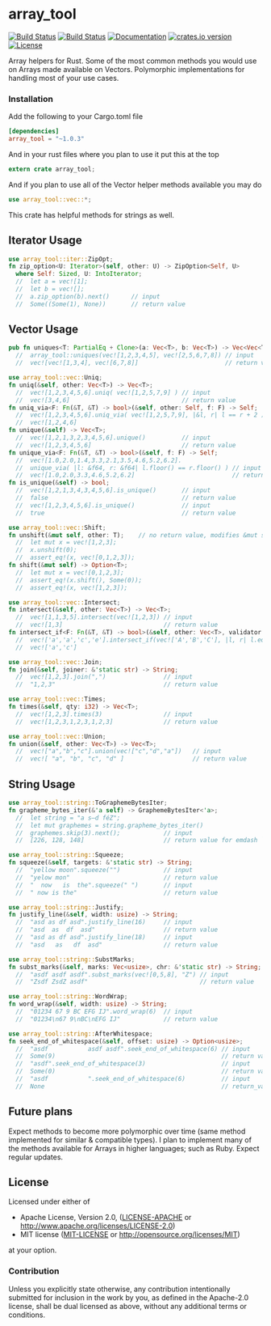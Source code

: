 # array_tool
[![Build Status](https://travis-ci.org/danielpclark/array_tool.svg?branch=master)](https://travis-ci.org/danielpclark/array_tool)
[![Build Status](https://ci.appveyor.com/api/projects/status/dffq3dwb8w220q4f/branch/master?svg=true)](https://ci.appveyor.com/project/danielpclark/array-tool/branch/master)
[![Documentation](https://img.shields.io/badge/docs-100%25-brightgreen.svg)](http://danielpclark.github.io/array_tool/index.html)
[![crates.io version](https://img.shields.io/crates/v/array_tool.svg)](https://crates.io/crates/array_tool)
[![License](https://img.shields.io/badge/license-MIT%20OR%20Apache--2.0-blue.svg)]()

Array helpers for Rust.  Some of the most common methods you would
use on Arrays made available on Vectors.  Polymorphic implementations
for handling most of your use cases.


### Installation

Add the following to your Cargo.toml file
```toml
[dependencies]
array_tool = "~1.0.3"
```

And in your rust files where you plan to use it put this at the top
```rust
extern crate array_tool;
```

And if you plan to use all of the Vector helper methods available you may do
```rust
use array_tool::vec::*;
```

This crate has helpful methods for strings as well.

## Iterator Usage

```rust
use array_tool::iter::ZipOpt;
fn zip_option<U: Iterator>(self, other: U) -> ZipOption<Self, U>
  where Self: Sized, U: IntoIterator;
  //  let a = vec![1];
  //  let b = vec![];
  //  a.zip_option(b).next()      // input
  //  Some((Some(1), None))       // return value
```

## Vector Usage

```rust
pub fn uniques<T: PartialEq + Clone>(a: Vec<T>, b: Vec<T>) -> Vec<Vec<T>>
  //  array_tool::uniques(vec![1,2,3,4,5], vec![2,5,6,7,8]) // input
  //  vec![vec![1,3,4], vec![6,7,8]]                        // return value

use array_tool::vec::Uniq;
fn uniq(&self, other: Vec<T>) -> Vec<T>;
  //  vec![1,2,3,4,5,6].uniq( vec![1,2,5,7,9] ) // input
  //  vec![3,4,6]                               // return value
fn uniq_via<F: Fn(&T, &T) -> bool>(&self, other: Self, f: F) -> Self;
  //  vec![1,2,3,4,5,6].uniq_via( vec![1,2,5,7,9], |&l, r| l == r + 2 ) // input 
  //  vec![1,2,4,6]                                                     // return value
fn unique(&self) -> Vec<T>;
  //  vec![1,2,1,3,2,3,4,5,6].unique()          // input
  //  vec![1,2,3,4,5,6]                         // return value
fn unique_via<F: Fn(&T, &T) -> bool>(&self, f: F) -> Self;
  //  vec![1.0,2.0,1.4,3.3,2.1,3.5,4.6,5.2,6.2].
  //  unique_via( |l: &f64, r: &f64| l.floor() == r.floor() ) // input
  //  vec![1.0,2.0,3.3,4.6,5.2,6.2]                           // return value
fn is_unique(&self) -> bool;
  //  vec![1,2,1,3,4,3,4,5,6].is_unique()       // input
  //  false                                     // return value
  //  vec![1,2,3,4,5,6].is_unique()             // input
  //  true                                      // return value

use array_tool::vec::Shift;
fn unshift(&mut self, other: T);    // no return value, modifies &mut self directly
  //  let mut x = vec![1,2,3];
  //  x.unshift(0);
  //  assert_eq!(x, vec![0,1,2,3]);
fn shift(&mut self) -> Option<T>;
  //  let mut x = vec![0,1,2,3];
  //  assert_eq!(x.shift(), Some(0));
  //  assert_eq!(x, vec![1,2,3]);

use array_tool::vec::Intersect;
fn intersect(&self, other: Vec<T>) -> Vec<T>;
  //  vec![1,1,3,5].intersect(vec![1,2,3]) // input
  //  vec![1,3]                            // return value
fn intersect_if<F: Fn(&T, &T) -> bool>(&self, other: Vec<T>, validator: F) -> Vec<T>;
  //  vec!['a','a','c','e'].intersect_if(vec!['A','B','C'], |l, r| l.eq_ignore_ascii_case(r)) // input
  //  vec!['a','c']                                                                           // return value

use array_tool::vec::Join;
fn join(&self, joiner: &'static str) -> String;
  //  vec![1,2,3].join(",")                // input
  //  "1,2,3"                              // return value

use array_tool::vec::Times;
fn times(&self, qty: i32) -> Vec<T>;
  //  vec![1,2,3].times(3)                 // input
  //  vec![1,2,3,1,2,3,1,2,3]              // return value

use array_tool::vec::Union;
fn union(&self, other: Vec<T>) -> Vec<T>;
  //  vec!["a","b","c"].union(vec!["c","d","a"])   // input
  //  vec![ "a", "b", "c", "d" ]                   // return value
```

## String Usage

```rust
use array_tool::string::ToGraphemeBytesIter;
fn grapheme_bytes_iter(&'a self) -> GraphemeBytesIter<'a>;
  //  let string = "a s—d féZ";
  //  let mut graphemes = string.grapheme_bytes_iter()
  //  graphemes.skip(3).next();            // input
  //  [226, 128, 148]                      // return value for emdash `—`

use array_tool::string::Squeeze;
fn squeeze(&self, targets: &'static str) -> String;
  //  "yellow moon".squeeze("")            // input
  //  "yelow mon"                          // return value
  //  "  now   is  the".squeeze(" ")       // input
  //  " now is the"                        // return value

use array_tool::string::Justify;
fn justify_line(&self, width: usize) -> String;
  //  "asd as df asd".justify_line(16)     // input
  //  "asd  as  df  asd"                   // return value
  //  "asd as df asd".justify_line(18)     // input
  //  "asd   as   df  asd"                 // return value

use array_tool::string::SubstMarks;
fn subst_marks(&self, marks: Vec<usize>, chr: &'static str) -> String;
  //  "asdf asdf asdf".subst_marks(vec![0,5,8], "Z") // input
  //  "Zsdf ZsdZ asdf"                               // return value

use array_tool::string::WordWrap;
fn word_wrap(&self, width: usize) -> String;
  //  "01234 67 9 BC EFG IJ".word_wrap(6)  // input
  //  "01234\n67 9\nBC\nEFG IJ"            // return value

use array_tool::string::AfterWhitespace;
fn seek_end_of_whitespace(&self, offset: usize) -> Option<usize>;
  //  "asdf           asdf asdf".seek_end_of_whitespace(6) // input
  //  Some(9)                                              // return value
  //  "asdf".seek_end_of_whitespace(3)                     // input
  //  Some(0)                                              // return value
  //  "asdf           ".seek_end_of_whitespace(6)          // input
  //  None                                                 // return_value

```

## Future plans

Expect methods to become more polymorphic over time (same method implemented
for similar & compatible types).  I plan to implement many of the methods
available for Arrays in higher languages; such as Ruby. Expect regular updates.

## License

Licensed under either of

 * Apache License, Version 2.0, ([LICENSE-APACHE](LICENSE-APACHE) or http://www.apache.org/licenses/LICENSE-2.0)
 * MIT license ([MIT-LICENSE](MIT-LICENSE) or http://opensource.org/licenses/MIT)

at your option.

### Contribution

Unless you explicitly state otherwise, any contribution intentionally submitted
for inclusion in the work by you, as defined in the Apache-2.0 license, shall be dual licensed as above, without any
additional terms or conditions.
